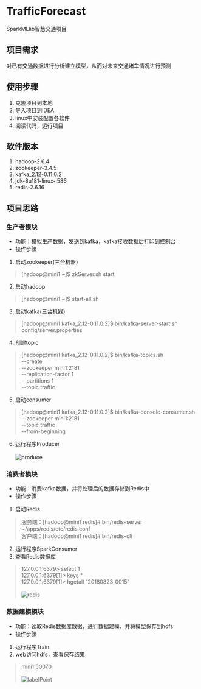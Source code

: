 # TrafficForecast
SparkMLlib智慧交通项目
## 项目需求
对已有交通数据进行分析建立模型，从而对未来交通堵车情况进行预测
## 使用步骤
1. 克隆项目到本地
2. 导入项目到IDEA
3. linux中安装配置各软件
4. 阅读代码，运行项目
## 软件版本
1. hadoop-2.6.4 
2. zookeeper-3.4.5
3. kafka_2.12-0.11.0.2
4. jdk-8u181-linux-i586
5. redis-2.6.16
## 项目思路
### 生产者模块
- 功能：模拟生产数据，发送到kafka，kafka接收数据后打印到控制台
- 操作步骤
1. 启动zookeeper(三台机器）
> [hadoop@mini1 ~]$ zkServer.sh start
2. 启动hadoop
> [hadoop@mini1 ~]$ start-all.sh
3. 启动kafka(三台机器）
> [hadoop@mini1 kafka_2.12-0.11.0.2]$ bin/kafka-server-start.sh  config/server.properties
4. 创建topic
> [hadoop@mini1 kafka_2.12-0.11.0.2]$ bin/kafka-topics.sh \
--create \
--zookeeper mini1:2181 \
--replication-factor 1 \
--partitions 1 \
--topic traffic
5. 启动consumer
> [hadoop@mini1 kafka_2.12-0.11.0.2]$ bin/kafka-console-consumer.sh \
--zookeeper mini1:2181 \
--topic traffic \
--from-beginning
6. 运行程序Producer<br><br>
![produce](https://github.com/linwt/TrafficForecast-SparkMLlib/blob/master/picture/produce.png)
### 消费者模块
- 功能：消费kafka数据，并将处理后的数据存储到Redis中
- 操作步骤
1. 启动Redis
> 服务端：[hadoop@mini1 redis]# bin/redis-server ~/apps/redis/etc/redis.conf \
> 客户端：[hadoop@mini1 redis]# bin/redis-cli
2. 运行程序SparkConsumer
3. 查看Redis数据库
> 127.0.0.1:6379> select 1 \
> 127.0.0.1:6379[1]> keys *	\
> 127.0.0.1:6379[1]> hgetall “20180823_0015”<br><br>
![redis](https://github.com/linwt/TrafficForecast-SparkMLlib/blob/master/picture/redis.png)
### 数据建模模块
- 功能：读取Redis数据库数据，进行数据建模，并将模型保存到hdfs
- 操作步骤
1. 运行程序Train
2. web访问hdfs，查看保存结果
> mini1:50070<br><br>
![labelPoint](https://github.com/linwt/TrafficForecast-SparkMLlib/blob/master/picture/labelPoint.png)

